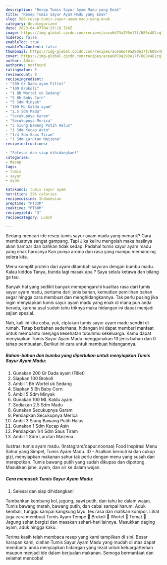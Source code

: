 ```yaml
---
description: "Resep Tumis Sayur Ayam Madu yang Enak"
title: "Resep Tumis Sayur Ayam Madu yang Enak"
slug: 588-resep-tumis-sayur-ayam-madu-yang-enak
category: Uncategorized
date: 2023-04-07T04:29:18.786Z
image: https://img-global.cpcdn.com/recipes/acea6d79a290e17f/680x482cq70/tumis-sayur-ayam-madu-foto-resep-utama.jpg
hideToc: false
enableToc: true
enableTocContent: false
thumbnail: https://img-global.cpcdn.com/recipes/acea6d79a290e17f/680x482cq70/tumis-sayur-ayam-madu-foto-resep-utama.jpg
cover: https://img-global.cpcdn.com/recipes/acea6d79a290e17f/680x482cq70/tumis-sayur-ayam-madu-foto-resep-utama.jpg
author: Admin
authorAv: notfound
ratingvalue: 5
reviewcount: 8
recipeingredient:
- "200 Gr Dada ayam Fillet"
- "100 Brokoli"
- "1 Bh Wortel uk Sedang"
- "5 Bh Baby Corn"
- "5 Sdm Minyak"
- "100 ML Kaldu ayam"
- "2.5 Sdm Madu"
- "Secukupnya Garam"
- "Secukupnya Merica"
- "3 Siung Bawang Putih Halus"
- "1 Sdm Kecap Asin"
- "1/4 Sdm Saus Tiram"
- "1 Sdm Larutan Maizena"
recipeinstructions:

- "Selesai dan siap dihidangkan!"
categories:
- Resep
tags:
- tumis
- sayur
- ayam

katakunci: tumis sayur ayam 
nutrition: 296 calories
recipecuisine: Indonesian
preptime: "PT33M"
cooktime: "PT60M"
recipeyield: "3"
recipecategory: Lunch

---
```



Sedang mencari ide resep tumis sayur ayam madu yang menarik? Cara membuatnya sangat gampang. Tapi Jika keliru mengolah maka hasilnya akan hambar dan bahkan tidak sedap. Padahal tumis sayur ayam madu yang enak harusnya Kan punya aroma dan rasa yang mampu memancing selera kita.


Menu komplit protein dari ayam ditambah sayuran dengan bumbu madu. Kalau kiddos Tanya, bunda lagi masak apa ? Saya selalu ketawa dan bilang ga tau.

Banyak hal yang sedikit banyak mempengaruhi kualitas rasa dari tumis sayur ayam madu, pertama dari jenis bahan, kemudian pemilihan bahan segar hingga cara membuat dan menghidangkannya. Tak perlu pusing jika ingin menyiapkan tumis sayur ayam madu yang enak di mana pun anda berada, karena asal sudah tahu triknya maka hidangan ini dapat menjadi sajian spesial.


Nah, kali ini kita coba, yuk, ciptakan tumis sayur ayam madu sendiri di rumah. Tetap berbahan sederhana, hidangan ini dapat memberi manfaat untuk membantu menjaga kesehatan tubuhmu sekeluarga. Kamu dapat menyiapkan Tumis Sayur Ayam Madu menggunakan 13 jenis bahan dan 0 tahap pembuatan. Berikut ini cara untuk membuat hidangannya.

<!--inarticleads1-->

##### Bahan-bahan dan bumbu yang diperlukan untuk menyiapkan Tumis Sayur Ayam Madu:

1. Gunakan 200 Gr Dada ayam (Fillet)
1. Siapkan 100 Brokoli
1. Ambil 1 Bh Wortel uk Sedang
1. Siapkan 5 Bh Baby Corn
1. Ambil 5 Sdm Minyak
1. Gunakan 100 ML Kaldu ayam
1. Sediakan 2.5 Sdm Madu
1. Gunakan Secukupnya Garam
1. Persiapkan Secukupnya Merica
1. Ambil 3 Siung Bawang Putih Halus
1. Gunakan 1 Sdm Kecap Asin
1. Persiapkan 1/4 Sdm Saus Tiram
1. Ambil 1 Sdm Larutan Maizena


Ilustrasi tumis ayam madu. (Instagram/dapur.noonaa) Food Inspirasi Menu Sahur yang Simpel, Tumis Ayam Madu. ID - Asalkan bernutrisi dan cukup gizi, menyiapkan makanan sahur tak perlu dengan menu yang susah dan merepotkan. Tumis bawang putih yang sudah dikupas dan dipotong. Masukkan jahe, ayam, dan air ke dalam wajan. 

<!--inarticleads2-->

##### Cara memasak Tumis Sayur Ayam Madu:


1. Selesai dan siap dihidangkan!

Tambahkan kembang kol, jagung, sawi putih, dan tahu ke dalam wajan. Tumis bawang merah, bawang putih, dan cabai sampai harum. Aduk kembali, tunggu sampai kangkung layu, tes rasa dan matikan kompor. Lihat juga cara membuat Tumis Ayam Tempe 🥦 Brokoli 🥕 Wortel 🍅 Tomat 🌽 Jagung sehat bergizi dan masakan sehari-hari lainnya. Masukkan daging ayam, aduk hingga kaku. 

Terima kasih telah membaca resep yang kami tampilkan di sini. Besar harapan kami, olahan Tumis Sayur Ayam Madu yang mudah di atas dapat membantu anda menyiapkan hidangan yang lezat untuk keluarga/teman maupun menjadi ide dalam berjualan makanan. Semoga bermanfaat dan selamat mencoba!
